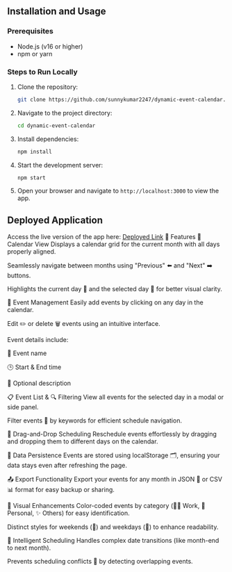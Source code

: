## Installation and Usage

### Prerequisites
- Node.js (v16 or higher)
- npm or yarn

### Steps to Run Locally
1. Clone the repository:
   ```bash
   git clone https://github.com/sunnykumar2247/dynamic-event-calendar.git
   ```
2. Navigate to the project directory:
   ```bash
   cd dynamic-event-calendar
   ```
3. Install dependencies:
   ```bash
   npm install
   ```
4. Start the development server:
   ```bash
   npm start
   ```
5. Open your browser and navigate to `http://localhost:3000` to view the app.

## Deployed Application
Access the live version of the app here: [Deployed Link](https://dynamic-event-calendar-beta.vercel.app/) 
🌟 Features
📅 Calendar View
Displays a calendar grid for the current month with all days properly aligned.

Seamlessly navigate between months using "Previous" ⬅️ and "Next" ➡️ buttons.

Highlights the current day 🔵 and the selected day 🔘 for better visual clarity.

📝 Event Management
Easily add events by clicking on any day in the calendar.

Edit ✏️ or delete 🗑️ events using an intuitive interface.

Event details include:

📌 Event name

🕒 Start & End time

🧾 Optional description

📋 Event List & 🔍 Filtering
View all events for the selected day in a modal or side panel.

Filter events 🔎 by keywords for efficient schedule navigation.

🧲 Drag-and-Drop Scheduling
Reschedule events effortlessly by dragging and dropping them to different days on the calendar.

💾 Data Persistence
Events are stored using localStorage 🗂️, ensuring your data stays even after refreshing the page.

📤 Export Functionality
Export your events for any month in JSON 📄 or CSV 📊 format for easy backup or sharing.

🎨 Visual Enhancements
Color-coded events by category (🧑‍💼 Work, 🏡 Personal, ✨ Others) for easy identification.

Distinct styles for weekends (🛌) and weekdays (📆) to enhance readability.

🧠 Intelligent Scheduling
Handles complex date transitions (like month-end to next month).

Prevents scheduling conflicts 🚫 by detecting overlapping events.
